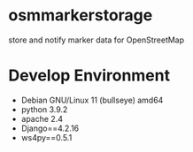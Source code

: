 osmmarkerstorage
================

store and notify marker data for OpenStreetMap

Develop Environment
===================
- Debian GNU/Linux 11 (bullseye) amd64
- python 3.9.2
- apache 2.4
- Django==4.2.16
- ws4py==0.5.1
